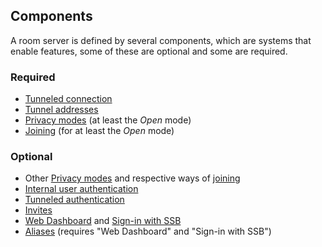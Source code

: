 ## Components

A room server is defined by several components, which are systems that enable features, some of these are optional and some are required.

### Required

- [Tunneled connection](../Participation/Tunneled%20connection.md)
- [Tunnel addresses](../Participation/Tunnel%20addresses.md)
- [Privacy modes](../Setup/Privacy%20modes.md) (at least the *Open* mode)
- [Joining](../Participation/Joining.md) (for at least the *Open* mode)

### Optional

- Other [Privacy modes](../Setup/Privacy%20modes.md) and respective ways of [joining](../Participation/Joining.md)
- [Internal user authentication](../Participation/Internal%20user%20authentication.md)
- [Tunneled authentication](../Participation/Tunneled%20authentication.md)
- [Invites](../Participation/Invites.md)
- [Web Dashboard](Web%20Dashboard.md) and [Sign-in with SSB](Sign-in%20with%20SSB.md)
- [Aliases](../Alias/Readme.md) (requires "Web Dashboard" and "Sign-in with SSB")